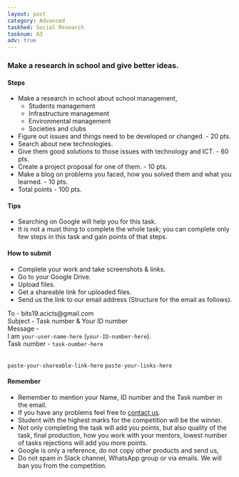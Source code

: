 ```yaml
---
layout: post
category: Advanced
taskhed: Social Research
tasknum: A3
adv: true
---
```

### Make a research in school and give better ideas.


#### **Steps**

- Make a research in school about school management, 
	- Students management
	- Infrastructure management
	- Environmental management
	- Societies and clubs
- Figure out issues and things need to be developed or changed. - 20 pts.
- Search about new technologies.
- Give them good solutions to those issues with technology and ICT. - 60 pts.
- Create a project proposal for one of them. - 10 pts.
- Make a blog on problems you faced, how you solved them and what you learned. - 10 pts.
- <div class="total">Total points - 100 pts.</div>


#### **Tips**

- Searching on Google will help you for this task.
- It is not a must thing to complete the whole task; you can complete only few steps in this task and gain points of that steps.

#### **How to submit**

- Complete your work and take screenshots & links.
- Go to your Google Drive.
- Upload files.
- Get a shareable link for uploaded files.
- Send us the link to our email address (Structure for the email as follows).

<div class="highlightcode">
To - bits19.acicts@gmail.com
<br/>
Subject - Task number & Your ID number
<br/>
Message -
<br/>
I am <code>your-user-name-here</code> (<code>your-ID-number-here</code>).
<br/>
Task number - <code>task-number-here</code>
<br/><br/>

<code>paste-your-shareable-link-here</code>
<code>paste-your-links-here</code>
<br/>
</div>

#### **Remember**
- Remember to mention your Name, ID number and the Task number in the email.
- If you have any problems feel free to <a href="../contact.html" target="_blank">contact us</a>.
- Student with the highest marks for the competition will be the winner.
- Not only completing the task will add you points, but also quality of the task, final production, how you work with your mentors, lowest number of tasks rejections will add you more points.
- Google is only a reference, do not copy other products and send us,
- Do not spam in Slack channel, WhatsApp group or via emails. We will ban you from the competition.
